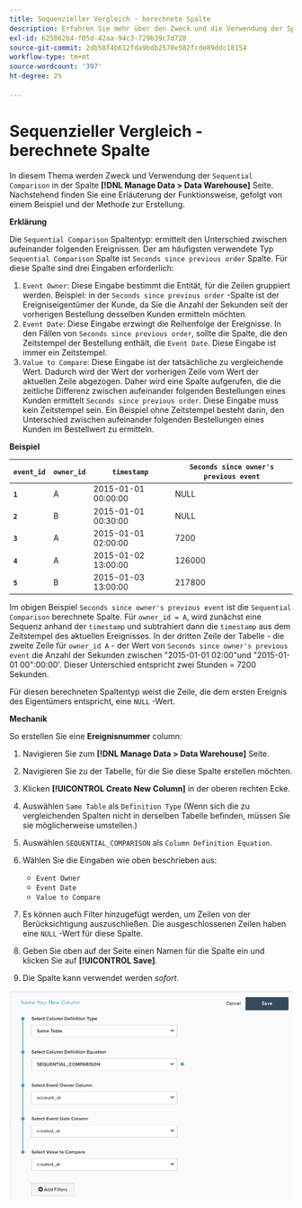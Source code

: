 ```yaml
---
title: Sequenzieller Vergleich - berechnete Spalte
description: Erfahren Sie mehr über den Zweck und die Verwendung der Spalte Sequenzieller Vergleich .
exl-id: 625062b4-f05d-42aa-94c3-729b39c7d728
source-git-commit: 2db58f4b612fda9bdb2570e582fcde89ddc18154
workflow-type: tm+mt
source-wordcount: '397'
ht-degree: 2%

---
```


# Sequenzieller Vergleich - berechnete Spalte

In diesem Thema werden Zweck und Verwendung der `Sequential Comparison` in der Spalte **[!DNL Manage Data > Data Warehouse]** Seite. Nachstehend finden Sie eine Erläuterung der Funktionsweise, gefolgt von einem Beispiel und der Methode zur Erstellung.

**Erklärung**

Die `Sequential Comparison` Spaltentyp: ermittelt den Unterschied zwischen aufeinander folgenden Ereignissen. Der am häufigsten verwendete Typ `Sequential Comparison` Spalte ist `Seconds since previous order` Spalte. Für diese Spalte sind drei Eingaben erforderlich:

1. `Event Owner`: Diese Eingabe bestimmt die Entität, für die Zeilen gruppiert werden. Beispiel: in der `Seconds since previous order` -Spalte ist der Ereigniseigentümer der Kunde, da Sie die Anzahl der Sekunden seit der vorherigen Bestellung desselben Kunden ermitteln möchten.
1. `Event Date`: Diese Eingabe erzwingt die Reihenfolge der Ereignisse. In den Fällen von `Seconds since previous order`, sollte die Spalte, die den Zeitstempel der Bestellung enthält, die `Event Date`. Diese Eingabe ist immer ein Zeitstempel.
1. `Value to Compare`: Diese Eingabe ist der tatsächliche zu vergleichende Wert. Dadurch wird der Wert der vorherigen Zeile vom Wert der aktuellen Zeile abgezogen. Daher wird eine Spalte aufgerufen, die die zeitliche Differenz zwischen aufeinander folgenden Bestellungen eines Kunden ermittelt `Seconds since previous order`. Diese Eingabe muss kein Zeitstempel sein. Ein Beispiel ohne Zeitstempel besteht darin, den Unterschied zwischen aufeinander folgenden Bestellungen eines Kunden im Bestellwert zu ermitteln.

**Beispiel**

| **`event_id`** | **`owner_id`** | **`timestamp`** | **`Seconds since owner's previous event`** |
|--- |--- |--- |--- |
| **`1`** | A | 2015-01-01 00:00:00 | NULL |
| **`2`** | B | 2015-01-01 00:30:00 | NULL |
| **`3`** | A | 2015-01-01 02:00:00 | 7200 |
| **`4`** | A | 2015-01-02 13:00:00 | 126000 |
| **`5`** | B | 2015-01-03 13:00:00 | 217800 |

Im obigen Beispiel `Seconds since owner's previous event` ist die `Sequential Comparison` berechnete Spalte. Für `owner_id = A`, wird zunächst eine Sequenz anhand der `timestamp` und subtrahiert dann die `timestamp` aus dem Zeitstempel des aktuellen Ereignisses. In der dritten Zeile der Tabelle - die zweite Zeile für `owner_id A` - der Wert von `Seconds since owner's previous event` die Anzahl der Sekunden zwischen &quot;2015-01-01 02:00&quot;und &quot;2015-01-01 00&quot;:00:00&#39;. Dieser Unterschied entspricht zwei Stunden = 7200 Sekunden.

Für diesen berechneten Spaltentyp weist die Zeile, die dem ersten Ereignis des Eigentümers entspricht, eine `NULL` -Wert.

**Mechanik**

So erstellen Sie eine **Ereignisnummer** column:

1. Navigieren Sie zum **[!DNL Manage Data > Data Warehouse]** Seite.

1. Navigieren Sie zu der Tabelle, für die Sie diese Spalte erstellen möchten.

1. Klicken **[!UICONTROL Create New Column]** in der oberen rechten Ecke.

1. Auswählen `Same Table` als `Definition Type` (Wenn sich die zu vergleichenden Spalten nicht in derselben Tabelle befinden, müssen Sie sie möglicherweise umstellen.)

1. Auswählen `SEQUENTIAL_COMPARISON` als `Column Definition Equation`.

1. Wählen Sie die Eingaben wie oben beschrieben aus:
   - `Event Owner`
   - `Event Date`
   - `Value to Compare`

1. Es können auch Filter hinzugefügt werden, um Zeilen von der Berücksichtigung auszuschließen. Die ausgeschlossenen Zeilen haben eine `NULL` -Wert für diese Spalte.

1. Geben Sie oben auf der Seite einen Namen für die Spalte ein und klicken Sie auf **[!UICONTROL Save]**.

1. Die Spalte kann verwendet werden *sofort*.

![SEK](../../assets/SEC_new.png)
